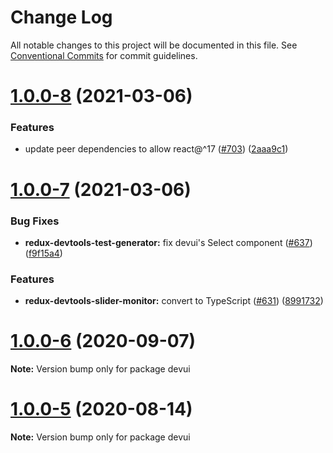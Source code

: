 # Change Log

All notable changes to this project will be documented in this file.
See [Conventional Commits](https://conventionalcommits.org) for commit guidelines.

# [1.0.0-8](https://github.com/reduxjs/redux-devtools/compare/devui@1.0.0-7...devui@1.0.0-8) (2021-03-06)


### Features

* update peer dependencies to allow react@^17 ([#703](https://github.com/reduxjs/redux-devtools/issues/703)) ([2aaa9c1](https://github.com/reduxjs/redux-devtools/commit/2aaa9c10a383e3a7ab20b3ab14639781fd7bb2eb))





# [1.0.0-7](https://github.com/reduxjs/redux-devtools/compare/devui@1.0.0-6...devui@1.0.0-7) (2021-03-06)

### Bug Fixes

- **redux-devtools-test-generator:** fix devui's Select component ([#637](https://github.com/reduxjs/redux-devtools/issues/637)) ([f9f15a4](https://github.com/reduxjs/redux-devtools/commit/f9f15a41defab9c9ce6ba7491f75a7ce69aae152))

### Features

- **redux-devtools-slider-monitor:** convert to TypeScript ([#631](https://github.com/reduxjs/redux-devtools/issues/631)) ([8991732](https://github.com/reduxjs/redux-devtools/commit/89917320e5ecf33dc3625b05daa1e9fe120a783d))

# [1.0.0-6](https://github.com/reduxjs/redux-devtools/compare/devui@1.0.0-5...devui@1.0.0-6) (2020-09-07)

**Note:** Version bump only for package devui

# [1.0.0-5](https://github.com/reduxjs/redux-devtools/compare/devui@1.0.0-4...devui@1.0.0-5) (2020-08-14)

**Note:** Version bump only for package devui
